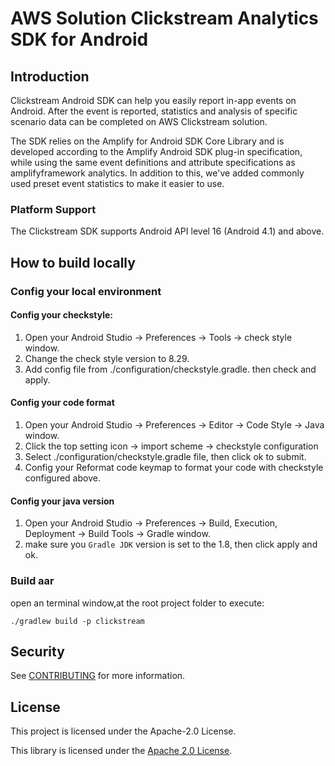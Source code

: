 # AWS Solution Clickstream Analytics SDK for Android

## Introduction
Clickstream Android SDK can help you easily report in-app events on Android. After the event is reported, statistics and analysis of specific scenario data can be completed on AWS Clickstream solution.

The SDK relies on the Amplify for Android SDK Core Library and is developed according to the Amplify Android SDK plug-in specification, while using the same event definitions and attribute specifications as amplifyframework analytics. In addition to this, we've added commonly used preset event statistics to make it easier to use.

### Platform Support

The Clickstream SDK supports Android API level 16 (Android 4.1) and above.

## How to build locally
### Config your local environment
####  Config your checkstyle:
1. Open your Android Studio -> Preferences -> Tools -> check style window.
2. Change the check style version to 8.29.
3. Add config file from ./configuration/checkstyle.gradle. then check and apply.

####  Config your code format
1. Open your Android Studio -> Preferences -> Editor -> Code Style -> Java window.
2. Click the top setting icon -> import scheme -> checkstyle configuration
3. Select ./configuration/checkstyle.gradle file, then click ok to submit.
4. Config your Reformat code keymap to format your code with checkstyle configured above.

#### Config your java version
1. Open your Android Studio -> Preferences ->  Build, Execution, Deployment -> Build Tools -> Gradle window.
2. make sure you `Gradle JDK` version is set to the 1.8, then click apply and ok.

###  Build aar
open an terminal window,at the root project folder to execute:
```shell
./gradlew build -p clickstream
```


## Security

See [CONTRIBUTING](CONTRIBUTING.md#security-issue-notifications) for more information.

## License

This project is licensed under the Apache-2.0 License.

This library is licensed under the [Apache 2.0 License](./LICENSE).

